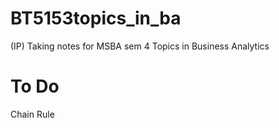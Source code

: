 # BT5153topics_in_ba
(IP) Taking notes for MSBA sem 4 Topics in Business Analytics

# To Do
Chain Rule